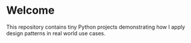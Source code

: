 # Welcome

This repository contains tiny Python projects demonstrating how I apply design patterns in real world use cases.